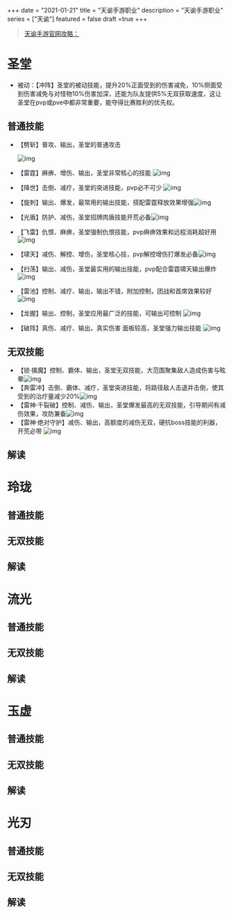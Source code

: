 +++
date = "2021-01-21"
title = "天谕手游职业"
description = "天谕手游职业"
series = ["天谕"]
featured = false
draft =true 
+++
> [天谕手游官网攻略：](https://tym.163.com/index.html) 
# 圣堂
* 被动：【冲阵】圣堂的被动技能，提升20%正面受到的伤害减免，10%侧面受到伤害减免与对怪物10%伤害加深，还能为队友提供5%无双获取速度，这让圣堂在pvp或pve中都非常重要，能夺得比赛胜利的优先权。
## 普通技能
* 【劈斩】普攻、输出，圣堂的普通攻击

   ![img](https://gitee.com/lalalaxiaowifi/pictures/raw/master/image/96b3e557-bb70-468b-b533-06c92a480aa6.png)

* 【雷霆】麻痹、增伤、输出，圣堂非常核心的技能 ![img](https://gitee.com/lalalaxiaowifi/pictures/raw/master/image/11c1ed71-9469-46e9-89cd-ca324c258523.png)

* 【降世】击倒、减疗，圣堂的突进技能，pvp必不可少 ![img](https://gitee.com/lalalaxiaowifi/pictures/raw/master/image/87764476-9418-4900-94c1-2318dba6f931.png)

* 【旋刺】输出、爆发，最常用的输出技能，搭配雷霆释放效果增强![img](https://gitee.com/lalalaxiaowifi/pictures/raw/master/image/f697b98b-9f13-435f-a1f6-2c5a5f1c0678.png)

* 【光盾】防护、减伤，圣堂招牌肉盾技能开荒必备![img](https://gitee.com/lalalaxiaowifi/pictures/raw/master/image/ef0feae9-6613-450c-9ef6-1e9dd02035dd.png)

* 【飞雷】仇恨、麻痹，圣堂强制仇恨技能，pvp麻痹效果和远程消耗超好用![img](https://gitee.com/lalalaxiaowifi/pictures/raw/master/image/8ea9f238-7c3c-439c-a5fb-4ed5ccffdc11.png)

* 【啸天】减伤、解控、增伤，圣堂核心技，pvp解控增伤打爆发必备![img](https://gitee.com/lalalaxiaowifi/pictures/raw/master/image/b03e30c1-6c6f-4ea7-8b75-38fd5ba8a667.png)

* 【扫荡】输出、减伤，圣堂最实用的输出技能，pvp配合雷霆啸天输出爆炸![img](https://gitee.com/lalalaxiaowifi/pictures/raw/master/image/29d01f60-94ca-4e7b-a6f0-752ec3a8450a.png)

* 【雷池】控制、减疗、输出，输出不错，附加控制，团战和首席效果较好![img](https://gitee.com/lalalaxiaowifi/pictures/raw/master/image/6c687225-31dd-45d7-ab24-ac5f974f7573.png)

* 【龙握】输出、控制，圣堂应用最广泛的技能，可输出可控制 ![img](https://gitee.com/lalalaxiaowifi/pictures/raw/master/image/09526d7c-e5b9-4c11-bc2d-f32f50fb2c3c.png)

* 【破阵】真伤、减疗、输出，真实伤害 面板较高，圣堂强力输出技能 ![img](https://gitee.com/lalalaxiaowifi/pictures/raw/master/image/65431962-5ecb-442f-a418-9af0c8159f59.png)
## 无双技能
* 【锁·擒魔】控制、霸体、输出，圣堂无双技能，大范围聚集敌人造成伤害与眩晕![img](https://gitee.com/lalalaxiaowifi/pictures/raw/master/image/f4d53979-d3bc-4574-b0cc-b941daec3265.png)
* 【奔雷冲】击倒、霸体、减疗，圣堂突进技能，将路径敌人击退并击倒，使其受到的治疗量减少20%![img](https://gitee.com/lalalaxiaowifi/pictures/raw/master/image/d08e3c8f-4d9d-4e2a-9cc0-3815c2ccf904.png)
* 【雷神·千裂破】控制、减伤、输出，圣堂爆发最高的无双技能，引导期间有减伤效果，攻防兼备![img](https://gitee.com/lalalaxiaowifi/pictures/raw/master/image/7c512b94-dacb-4f47-ac18-f6c88870ab0a.png)
* 【雷神·绝对守护】减伤、输出，高额度的减伤无双，硬抗boss技能的利器，开荒必带 ![img](https://gitee.com/lalalaxiaowifi/pictures/raw/master/image/4fd1441f-a55e-4289-be27-b82fdf3c0cb3.png)

## 解读



# 玲珑
## 普通技能
## 无双技能
## 解读
# 流光
## 普通技能
## 无双技能
## 解读
# 玉虚
## 普通技能
## 无双技能
## 解读
# 光刃
## 普通技能
## 无双技能
## 解读